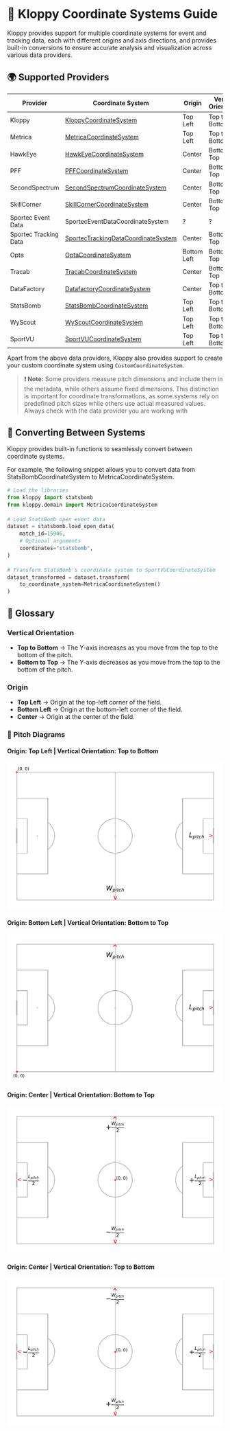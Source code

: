 # 📌 Kloppy Coordinate Systems Guide

Kloppy provides support for multiple coordinate systems for event and tracking data, each with different origins and axis directions, and provides built-in conversions to ensure accurate analysis and visualization across various data providers.

## 🌍 Supported Providers
| Provider    | Coordinate System | Origin        | Vertical Orientation |Pitch Length|Pitch Width|
|-------------|-------------------|---------------|----------------------|------------|-----------|
|Kloppy | [KloppyCoordinateSystem](#origin-top-left--vertical-orientation-top-to-bottom) | Top Left| Top to Bottom|1|1
Metrica | [MetricaCoordinateSystem](#origin-top-left--vertical-orientation-top-to-bottom) | Top Left       | Top to Bottom |1|1
HawkEye | [HawkEyeCoordinateSystem](#origin-center--vertical-orientation-bottom-to-top) | Center       | Bottom to Top |105|68|
PFF | [PFFCoordinateSystem](#origin-center--vertical-orientation-bottom-to-top) | Center       | Bottom to Top |105|68
SecondSpectrum | [SecondSpectrumCoordinateSystem](#origin-center--vertical-orientation-bottom-to-top) | Center| Bottom to Top | 105|68
SkillCorner | [SkillCornerCoordinateSystem](#origin-center--vertical-orientation-bottom-to-top) | Center       | Bottom to Top | 105|68
Sportec Event Data | SportecEventDataCoordinateSystem |?|?|?|?
Sportec Tracking Data | [SportecTrackingDataCoordinateSystem](#origin-center--vertical-orientation-bottom-to-top) | Center     | Bottom to Top |?|? 
Opta | [OptaCoordinateSystem](#origin-bottom-left--vertical-orientation-bottom-to-top) | Bottom Left     | Bottom to Top |100|100
Tracab | [TracabCoordinateSystem](#origin-center--vertical-orientation-bottom-to-top) | Center     | Bottom to Top |?|? 
DataFactory | [DatafactoryCoordinateSystem](#origin-center--vertical-orientation-top-to-bottom) | Center     | Top to Bottom |?|?
StatsBomb | [StatsBombCoordinateSystem](#origin-top-left--vertical-orientation-top-to-bottom) | Top Left     | Top to Bottom |120|80 
WyScout | [WyScoutCoordinateSystem](#origin-top-left--vertical-orientation-top-to-bottom) | Top Left     | Top to Bottom |100|100 
SportVU | [SportVUCoordinateSystem](#origin-top-left--vertical-orientation-top-to-bottom) | Top Left     | Top to Bottom |?|? 

Apart from the above data providers, Kloppy also provides support to create your custom coordinate system using `CustomCoordinateSystem`.

> **❗ Note:**  Some providers measure pitch dimensions and include them in the metadata, while others assume fixed dimensions. This distinction is important for coordinate transformations, as some systems rely on predefined pitch sizes while others use actual measured values. Always check with the data provider you are working with

## 🔄 Converting Between Systems
Kloppy provides built-in functions to seamlessly convert between coordinate systems.

For example, the following snippet allows you to convert data from StatsBombCoordinateSystem to MetricaCoordinateSystem.
```python
# Load the libraries
from kloppy import statsbomb
from kloppy.domain import MetricaCoordinateSystem

# Load StatsBomb open event data
dataset = statsbomb.load_open_data(
    match_id=15946,
    # Optional arguments
    coordinates="statsbomb",
)

# Transform StatsBomb's coordinate system to SportVUCoordinateSystem
dataset_transformed = dataset.transform(
    to_coordinate_system=MetricaCoordinateSystem()
)
```

## 📖 Glossary  
### Vertical Orientation  
- **Top to Bottom** → The Y-axis increases as you move from the top to the bottom of the pitch.  
- **Bottom to Top** → The Y-axis decreases as you move from the top to the bottom of the pitch.  

### Origin  
- **Top Left** → Origin at the top-left corner of the field.  
- **Bottom Left** → Origin at the bottom-left corner of the field.  
- **Center** → Origin at the center of the field. 

### 📐 Pitch Diagrams
#### Origin: Top Left | Vertical Orientation: Top to Bottom
![Origin Top Left](imgs/origin_top_left.png)

#### Origin: Bottom Left | Vertical Orientation: Bottom to Top
![Origin Top Left](imgs/origin_bottom_left.png)

#### Origin: Center | Vertical Orientation: Bottom to Top
![Origin Top Left](imgs/origin_center_bottom_to_top.png)

#### Origin: Center | Vertical Orientation: Top to Bottom
![Origin Top Left](imgs/origin_center_top_to_bottom.png)


